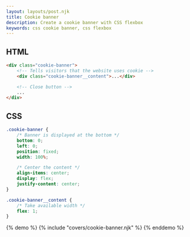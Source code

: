 ```yaml
---
layout: layouts/post.njk
title: Cookie banner
description: Create a cookie banner with CSS flexbox
keywords: css cookie banner, css flexbox
---
```


## HTML

```html
<div class="cookie-banner">
    <!-- Tells visitors that the website uses cookie -->
    <div class="cookie-banner__content">...</div>

    <!-- Close button -->
    ...
</div>
```

## CSS

```css
.cookie-banner {
    /* Banner is displayed at the bottom */
    bottom: 0;
    left: 0;
    position: fixed;
    width: 100%;

    /* Center the content */
    align-items: center;
    display: flex;
    justify-content: center;
}

.cookie-banner__content {
    /* Take available width */
    flex: 1;
}
```

{% demo %}
{% include "covers/cookie-banner.njk" %}
{% enddemo %}
